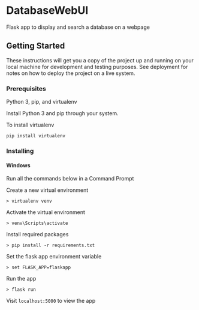 # DatabaseWebUI
Flask app to display and search a database on a webpage

## Getting Started

These instructions will get you a copy of the project up and running on your local machine for development and testing purposes. See deployment for notes on how to deploy the project on a live system.

### Prerequisites

Python 3, pip, and virtualenv

Install Python 3 and pip through your system.

To install virtualenv

```
pip install virtualenv
```

### Installing

#### Windows
Run all the commands below in a Command Prompt

Create a new virtual environment
```
> virtualenv venv
```

Activate the virtual environment
```
> venv\Scripts\activate
```

Install required packages
```
> pip install -r requirements.txt
```

Set the flask app environment variable
```
> set FLASK_APP=flaskapp
```

Run the app
```
> flask run
```
Visit `localhost:5000` to view the app

